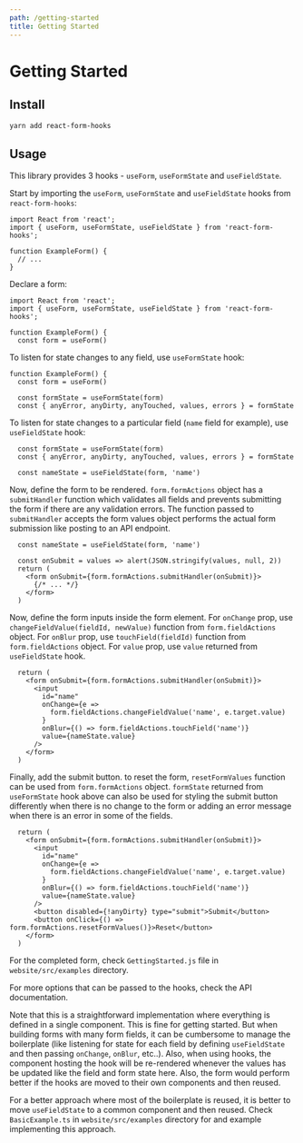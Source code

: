 ```yaml
---
path: /getting-started
title: Getting Started
---
```


# Getting Started

## Install

```bash
yarn add react-form-hooks
```

## Usage

This library provides 3 hooks - `useForm`, `useFormState` and `useFieldState`.

Start by importing the `useForm`, `useFormState` and `useFieldState` hooks from `react-form-hooks`:

```jsx{2}
import React from 'react';
import { useForm, useFormState, useFieldState } from 'react-form-hooks';

function ExampleForm() {
  // ...
}
```

Declare a form:

```jsx{5}
import React from 'react';
import { useForm, useFormState, useFieldState } from 'react-form-hooks';

function ExampleForm() {
  const form = useForm()
```

To listen for state changes to any field, use `useFormState` hook:

```jsx{4,5}
function ExampleForm() {
  const form = useForm()

  const formState = useFormState(form)
  const { anyError, anyDirty, anyTouched, values, errors } = formState
```

To listen for state changes to a particular field (`name` field for example), use `useFieldState` hook:

```jsx{4}
  const formState = useFormState(form)
  const { anyError, anyDirty, anyTouched, values, errors } = formState

  const nameState = useFieldState(form, 'name')
```

Now, define the form to be rendered. `form.formActions` object has a `submitHandler` function which validates all fields
and prevents submitting the form if there are any validation errors. The function passed to `submitHandler`
accepts the form values object performs the actual form submission like posting to an API endpoint.

```jsx{5-7}
  const nameState = useFieldState(form, 'name')

  const onSubmit = values => alert(JSON.stringify(values, null, 2))
  return (
    <form onSubmit={form.formActions.submitHandler(onSubmit)}>
      {/* ... */}
    </form>
  )
```

Now, define the form inputs inside the form element. 
For `onChange` prop, use `changeFieldValue(fieldId, newValue)` function from `form.fieldActions` object.
For `onBlur` prop, use `touchField(fieldId)` function from `form.fieldActions` object.
For `value` prop, use `value` returned from `useFieldState` hook.

```jsx{3-10}
  return (
    <form onSubmit={form.formActions.submitHandler(onSubmit)}>
      <input
        id="name"
        onChange={e =>
          form.fieldActions.changeFieldValue('name', e.target.value)
        }
        onBlur={() => form.fieldActions.touchField('name')}
        value={nameState.value}
      />
    </form>
  )
```

Finally, add the submit button. to reset the form, `resetFormValues` function can be used from `form.formActions` object.
`formState` returned from `useFormState` hook above can also be used for styling the submit button differently
when there is no change to the form or adding an error message when there is an error in some of the fields. 

```jsx{11-12}
  return (
    <form onSubmit={form.formActions.submitHandler(onSubmit)}>
      <input
        id="name"
        onChange={e =>
          form.fieldActions.changeFieldValue('name', e.target.value)
        }
        onBlur={() => form.fieldActions.touchField('name')}
        value={nameState.value}
      />
      <button disabled={!anyDirty} type="submit">Submit</button>
      <button onClick={() => form.formActions.resetFormValues()}>Reset</button>
    </form>
  )
```

For the completed form, check `GettingStarted.js` file in `website/src/examples` directory.

For more options that can be passed to the hooks, check the API documentation.

Note that this is a straightforward implementation where everything is defined in a single component.
This is fine for getting started. But when building forms with many form fields, it can be cumbersome
to manage the boilerplate (like listening for state for each field by defining `useFieldState` and then passing
`onChange`, `onBlur`, etc..).
Also, when using hooks, the component hosting the hook will be re-rendered
whenever the values has be updated like the field and form state here.
Also, the form would perform better if the hooks are moved to their own components and then reused.

For a better approach where most of the boilerplate is reused, it is better to move `useFieldState` to a
common component and then reused. Check `BasicExample.ts` in `website/src/examples` directory for
and example implementing this approach.
